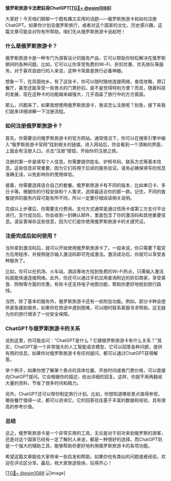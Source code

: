 **俄罗斯旅游卡怎麽註冊ChatGPT[[TG💪+ @esim1088](https://t.me/s/esim1088)]**

大家好！今天咱们聊聊一个既有趣又实用的话题——俄罗斯旅游卡和如何注册ChatGPT。如果你计划去俄罗斯旅行，或者对这个国家的文化、历史感兴趣，这篇文章可能会对你有所帮助。咱们先从俄罗斯旅游卡说起吧！

### 什么是俄罗斯旅游卡？

俄罗斯旅游卡是一种专门为游客设计的服务产品，它可以帮助你轻松解决在俄罗斯期间的各种问题。比如，它可以让你享受免费的Wi-Fi、折扣优惠、优先排队等服务。对于喜欢自由行的人来说，这种卡简直是旅行必备神器。

想象一下，在异国他乡，有了这张卡，你可以随时随地连接网络，查找攻略，预订餐厅，甚至还能享受一些景点的门票折扣。是不是觉得特别方便？而且，随着科技的发展，现在这种卡的功能越来越强大，几乎涵盖了旅行中的方方面面。

那么，问题来了，如果我想使用俄罗斯旅游卡，我该怎么注册呢？别急，接下来我们就来详细讲解一下注册流程。

### 如何注册俄罗斯旅游卡？

首先，你需要访问俄罗斯旅游卡的官方网站。通常情况下，你可以在搜索引擎中输入“俄罗斯旅游卡官网”找到相关的链接。进入网站后，你会看到一个清晰的界面，上面会有注册入口。点击“注册”按钮，开始你的注册之旅。

注册的第一步是填写个人信息。你需要提供姓名、护照号码、联系方式等基本信息。这些信息非常重要，因为它们将用于后续的服务验证。请务必确保填写的信息准确无误，以免影响你的使用体验。

接着，你需要选择适合自己的套餐。俄罗斯旅游卡有不同的版本，比如单日卡、多日卡等。根据你的行程安排和个人需求，选择最适合你的那一款。记住，不同的套餐提供的服务内容可能有所不同，所以一定要仔细阅读相关说明。

完成以上步骤后，你需要支付费用。支付方式通常是通过信用卡或第三方支付平台进行。支付成功后，你会收到一封确认邮件，里面包含了你的激活码和其他重要信息。请妥善保存这些信息，因为它们是你使用俄罗斯旅游卡的关键凭证。

### 注册完成后如何使用？

当你拿到激活码后，就可以开始使用俄罗斯旅游卡了。一般来说，你只需要下载官方应用程序，并按照提示输入激活码即可完成激活。激活成功后，你就可以享受各种服务了。

比如，你可以在机场、火车站、酒店等地方找到免费的Wi-Fi热点，只需输入激活码就能快速连接网络。此外，你还可以通过手机应用查询附近的折扣商家，享受美食、购物等方面的优惠。有些卡还支持电子地图功能，帮助你更好地规划旅行路线。

当然，除了基本的服务外，俄罗斯旅游卡还有一些附加功能。例如，部分卡种会提供紧急援助服务，如果你在旅途中遇到困难，可以随时联系客服寻求帮助。这无疑为你的旅行增添了一份安全保障。

### ChatGPT与俄罗斯旅游卡的关系

说到这里，你可能会问：“ChatGPT是什么？它跟俄罗斯旅游卡有什么关系？”其实，ChatGPT是一个非常强大的人工智能语言模型，它可以回答各种问题，提供有用的信息。如果你对俄罗斯旅游卡有任何疑问，都可以通过ChatGPT获得解答。

举个例子，如果你想了解某个景点的具体位置、开放时间或者门票价格，可以直接向ChatGPT提问。它会根据你的描述，给出详细的回复。这样，你就不用再翻阅大量的资料，节省了很多时间和精力。

另外，ChatGPT还可以帮你制定旅行计划。比如，你想知道哪些景点值得参观，哪些餐厅值得一试，都可以咨询它。它的回答往往基于丰富的数据和经验，具有很高的参考价值。

### 总结

总之，俄罗斯旅游卡是一个非常实用的工具，无论是对于初次来到俄罗斯的游客，还是对这个国家已经有一定了解的人来说，都是一种很好的选择。而ChatGPT则是一个强大的辅助工具，能够帮助你更好地利用俄罗斯旅游卡的各项功能。

希望这篇文章能给大家带来一些启发和帮助。如果你也有类似的问题或者经验，欢迎在评论区分享。最后，祝大家旅途愉快，玩得开心！

[[TG💪+ @esim1088](https://t.me/s/esim1088) ![Image](https://i.postimg.cc/4NQfJmqS/Snipaste-2025-05-13-00-14-12.png)]